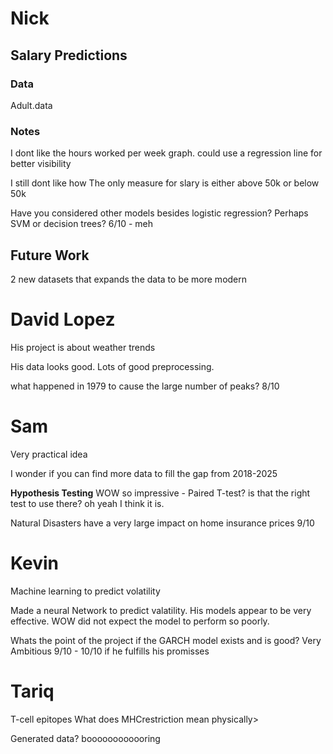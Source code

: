 # Nick
## Salary Predictions
### Data
Adult.data<br>
### Notes
I dont like the hours worked per week graph. could use a regression line for better visibility

I still dont like how The only measure for slary is either above 50k or below 50k

Have you considered other models besides logistic regression? Perhaps SVM or decision trees?
6/10 - meh

## Future Work
2 new datasets that expands the data to be more modern

# David Lopez
His project is about weather trends

His data looks good. Lots of good preprocessing.

what happened in 1979 to cause the large number of peaks?
8/10
# Sam
Very practical idea

I wonder if you can find more data to fill the gap from 2018-2025

**Hypothesis Testing** WOW so impressive - Paired T-test? is that the right test to use there? oh yeah I think it is.

Natural Disasters have a very large impact on home insurance prices
9/10
# Kevin
Machine learning to predict volatility

Made a neural Network to predict valatility. His models appear to be very effective.
WOW did not expect the model to perform so poorly.

Whats the point of the project if the GARCH model exists and is good?
Very Ambitious
9/10 - 10/10 if he fulfills his promisses

# Tariq
T-cell epitopes
What does MHCrestriction mean physically>

Generated data?
boooooooooooring